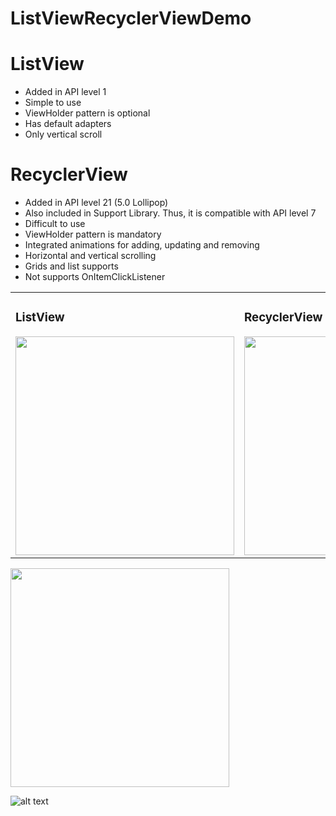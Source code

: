 # ListViewRecyclerViewDemo

# ListView
- Added in API level 1
- Simple to use
- ViewHolder pattern is optional
- Has default adapters
- Only vertical scroll

# RecyclerView
- Added in API level 21 (5.0 Lollipop)
- Also included in Support Library. Thus, it is compatible with API level 7
- Difficult to use
- ViewHolder pattern is mandatory
- Integrated animations for adding, updating and removing
- Horizontal and vertical scrolling
- Grids and list supports
- Not supports OnItemClickListener

<table>
  <tr>
    <td>
      <h3>ListView</h3>
      <img src="https://lh3.googleusercontent.com/4W6RrIxWEsBTVJipQMipwdQc_p17IZwtnKDjMbHHt_OOrjP1XH7tp6CnTShdIjB4oM-1_U6tEV2zsA=w3360-h1764-rw" width="350"/>
    </td>
    <td>
      <h3>RecyclerView</h3>
      <img src="https://lh3.googleusercontent.com/4W6RrIxWEsBTVJipQMipwdQc_p17IZwtnKDjMbHHt_OOrjP1XH7tp6CnTShdIjB4oM-1_U6tEV2zsA=w3360-h1764-rw" width="350"/>
    </td>
  </tr>
</table>


<img src="https://lh3.googleusercontent.com/4W6RrIxWEsBTVJipQMipwdQc_p17IZwtnKDjMbHHt_OOrjP1XH7tp6CnTShdIjB4oM-1_U6tEV2zsA=w3360-h1764-rw" width="350"/>

![alt text](https://lh3.googleusercontent.com/4W6RrIxWEsBTVJipQMipwdQc_p17IZwtnKDjMbHHt_OOrjP1XH7tp6CnTShdIjB4oM-1_U6tEV2zsA=w3360-h1764-rw)
